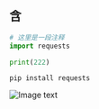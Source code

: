 ## 含
```python
# 这里是一段注释
import requests

print(222)
```
```shell
pip install requests
```
![Image text](https://github.com/Zn-Githubs/Python_note/blob/8f63eaa58f12cc52b1ec4e4c6c57cf45f40d6636/Images/1.jpg)
